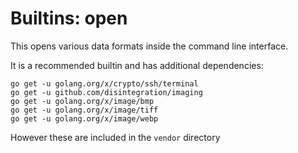 # Builtins: open

This opens various data formats inside the command line interface.

It is a recommended builtin and has additional dependencies:

    go get -u golang.org/x/crypto/ssh/terminal
    go get -u github.com/disintegration/imaging
    go get -u golang.org/x/image/bmp
    go get -u golang.org/x/image/tiff
    go get -u golang.org/x/image/webp

However these are included in the `vendor` directory
